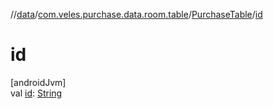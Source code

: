 //[data](../../../index.md)/[com.veles.purchase.data.room.table](../index.md)/[PurchaseTable](index.md)/[id](id.md)

# id

[androidJvm]\
val [id](id.md): [String](https://kotlinlang.org/api/latest/jvm/stdlib/kotlin/-string/index.html)
